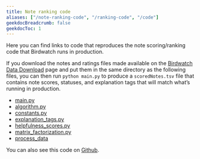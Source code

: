 ```yaml
---
title: Note ranking code
aliases: ["/note-ranking-code", "/ranking-code", "/code"]
geekdocBreadcrumb: false
geekdocToc: 1
---
```


Here you can find links to code that reproduces the note scoring/ranking code that Birdwatch runs in production.

If you download the notes and ratings files made available on the [Birdwatch Data Download](https://twitter.com/i/birdwatch/download-data) page and put them in the same directory as the following files, you can then run `python main.py` to produce a `scoredNotes.tsv` file that contains note scores, statuses, and explanation tags that will match what’s running in production.

- [main.py](../sourcecode/main.py)
- [algorithm.py](../sourcecode/algorithm.py)
- [constants.py](../sourcecode/constants.py)
- [explanation_tags.py](../sourcecode/explanation_tags.py)
- [helpfulness_scores.py](../sourcecode/helpfulness_scores.py)
- [matrix_factorization.py](../sourcecode/matrix_factorization.py)
- [process_data](../sourcecode/process_data.py)

You can also see this code on [Github](https://github.com/twitter/birdwatch/tree/main/static/sourcecode).
